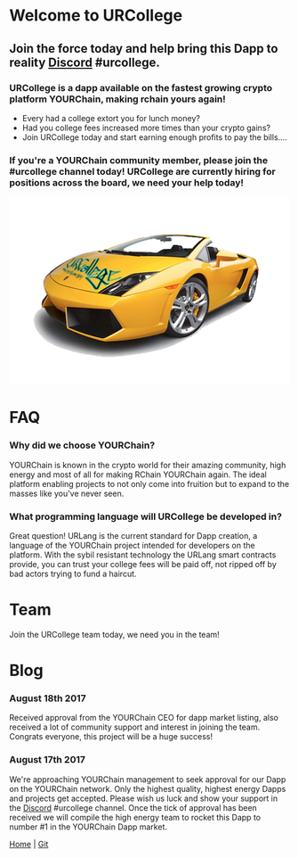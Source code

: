 

# Welcome to URCollege

## Join the force today and help bring this Dapp to reality [Discord](https://discord.gg/uFf7dx2) #urcollege.
### URCollege is a dapp available on the fastest growing crypto platform YOURChain, making rchain yours again!

- Every had a college extort you for lunch money?
- Had you college fees increased more times than your crypto gains?
- Join URCollege today and start earning enough profits to pay the bills....


### If you're a YOURChain community member, please join the #urcollege channel today! URCollege are currently hiring for positions across the board, we need your help today!


![Image](/lambo1.png) 

# FAQ
### Why did we choose YOURChain?
YOURChain is known in the crypto world for their amazing community, high energy and most of all for making RChain YOURChain again. The ideal platform enabling projects to not only come into fruition but to expand to the masses like you've never seen.

### What programming language will URCollege be developed in?
Great question! URLang is the current standard for Dapp creation, a language of the YOURChain project intended for developers on the platform. With the sybil resistant technology the URLang smart contracts provide, you can trust your college fees will be paid off, not ripped off by bad actors trying to fund a haircut.

# Team
Join the URCollege team today, we need you in the team!


# Blog

### August 18th 2017
Received approval from the YOURChain CEO for dapp market listing, also received a lot of community support and interest in joining the team. Congrats everyone, this project will be a huge success!

### August 17th 2017
We're approaching YOURChain management to seek approval for our Dapp on the YOURChain network. Only the highest quality, highest energy Dapps and projects get accepted. Please wish us luck and show your support in the [Discord](https://discord.gg/uFf7dx2) #urcollege channel. Once the tick of approval has been received we will compile the high energy team to rocket this Dapp to number #1 in the YOURChain Dapp market.


<p></p>

[Home](https://urcollege.github.io/urcollege/)   |   [Git](https://github.com/URCOLLEGE/urcollege)
